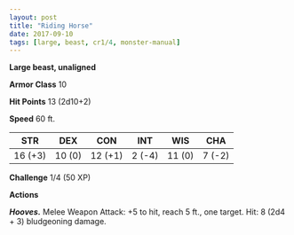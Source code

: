 ```yaml
---
layout: post
title: "Riding Horse"
date: 2017-09-10
tags: [large, beast, cr1/4, monster-manual]
---
```


**Large beast, unaligned**

**Armor Class** 10

**Hit Points** 13 (2d10+2)

**Speed** 60 ft.

|   STR   |   DEX   |   CON   |   INT   |   WIS   |   CHA   |
|:-----:|:-----:|:-----:|:-----:|:-----:|:-----:|
| 16 (+3) | 10 (0) | 12 (+1) | 2 (-4) | 11 (0) | 7 (-2) |

**Challenge** 1/4 (50 XP)

**Actions**

***Hooves.*** Melee Weapon Attack: +5 to hit, reach 5 ft., one target. Hit: 8 (2d4 + 3) bludgeoning damage.

